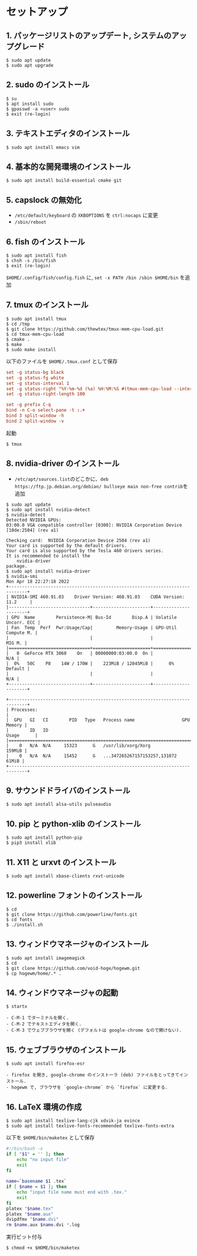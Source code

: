 # セットアップ
## 1. パッケージリストのアップデート, システムのアップグレード
```shellsession
$ sudo apt update
$ sudo apt upgrade
```
## 2. sudo のインストール
```shellsession
$ su
$ apt install sudo
$ gpasswd -a <user> sudo
$ exit (re-login)
```

## 3. テキストエディタのインストール

```shellsession
$ sudo apt install emacs vim
```

## 4. 基本的な開発環境のインストール
```shellsession
$ sudo apt install build-essential cmake git
```

## 5. capslock の無効化
- `/etc/default/keyboard` の `XKBOPTIONS` を `ctrl:nocaps` に変更
- `/sbin/reboot`

## 6. fish のインストール
```shellsession
$ sudo apt install fish
$ chsh -s /bin/fish
$ exit (re-login)
```
`$HOME/.config/fish/config.fish` に, `set -x PATH /bin /sbin $HOME/bin` を追加
    
## 7. tmux のインストール
```shellsession
$ sudo apt install tmux
$ cd /tmp
$ git clone https://github.com/thewtex/tmux-mem-cpu-load.git
$ cd tmux-mem-cpu-load
$ cmake .
$ make 
$ sudo make install
```

以下のファイルを `$HOME/.tmux.conf` として保存
```conf
set -g status-bg black
set -g status-fg white
set -g status-interval 1
set -g status-right "%Y-%m-%d (%a) %H:%M:%S #(tmux-mem-cpu-load --interval 1 --averages-count 0 --cpu-mode 1 --powerline-right --graph-lines 0)"
set -g status-right-length 100

set -g prefix C-q
bind -n C-o select-pane -t :.+
bind 3 split-window -h
bind 2 split-window -v
```

起動
```
$ tmux
```

## 8. nvidia-driver のインストール
- `/etc/apt/sources.list`のどこかに、`deb https://ftp.jp.debian.org/debian/ bullseye main non-free contrib`を追加
   
```
$ sudo apt update
$ sudo apt install nvidia-detect
$ nvidia-detect
Detected NVIDIA GPUs:
03:00.0 VGA compatible controller [0300]: NVIDIA Corporation Device [10de:2504] (rev a1)

Checking card:  NVIDIA Corporation Device 2504 (rev a1)
Your card is supported by the default drivers.
Your card is also supported by the Tesla 460 drivers series.
It is recommended to install the
    nvidia-driver
package.
$ sudo apt install nvidia-driver
$ nvidia-smi
Mon Apr 18 22:27:18 2022
+-----------------------------------------------------------------------------+
| NVIDIA-SMI 460.91.03    Driver Version: 460.91.03    CUDA Version: 11.2     |
|-------------------------------+----------------------+----------------------+
| GPU  Name        Persistence-M| Bus-Id        Disp.A | Volatile Uncorr. ECC |
| Fan  Temp  Perf  Pwr:Usage/Cap|         Memory-Usage | GPU-Util  Compute M. |
|                               |                      |               MIG M. |
|===============================+======================+======================|
|   0  GeForce RTX 3060    On   | 00000000:03:00.0  On |                  N/A |
|  0%   50C    P8    14W / 170W |    223MiB / 12045MiB |      0%      Default |
|                               |                      |                  N/A |
+-------------------------------+----------------------+----------------------+
                                                                               
+-----------------------------------------------------------------------------+
| Processes:                                                                  |
|  GPU   GI   CI        PID   Type   Process name                  GPU Memory |
|        ID   ID                                                   Usage      |
|=============================================================================|
|    0   N/A  N/A     15323      G   /usr/lib/xorg/Xorg                159MiB |
|    0   N/A  N/A     15452      G   ...347265267157153257,131072       61MiB |
+-----------------------------------------------------------------------------+
```

## 9. サウンドドライバのインストール
```shellsession
$ sudo apt install alsa-utils pulseaudio
```


## 10. pip と python-xlib のインストール
```shellsession
$ sudo apt install python-pip
$ pip3 install xlib
```

## 11. X11 と urxvt のインストール
```shellsession
$ sudo apt install xbase-clients rxvt-unicode 
```

## 12. powerline フォントのインストール
```shellsession
$ cd
$ git clone https://github.com/powerline/fonts.git
$ cd fonts
$ ./install.sh
```

## 13. ウィンドウマネージャのインストール
```shellsession
$ sudo apt install imagemagick
$ cd
$ git clone https://github.com/void-hoge/hogewm.git
$ cp hogewm/home/.* .
```

## 14. ウィンドウマネージャの起動
```shellsession
$ startx
```
    - C-M-1 でターミナルを開く.
    - C-M-2 でテキストエディタを開く.
    - C-M-3 でウェブブラウザを開く (デフォルトは google-chrome なので開けない).

## 15. ウェブブラウザのインストール
```shellsession
$ sudo apt install firefox-esr
```
    - firefox を開き, google-chrome のインストーラ (deb) ファイルをとってきてインストール.
    - hogewm で, ブラウザを `google-chrome` から `firefox` に変更する.

## 16. LaTeX 環境の作成
```shellsession
$ sudo apt install texlive-lang-cjk xdvik-ja evince
$ sudo apt install texlive-fonts-recommended texlive-fonts-extra
```

以下を `$HOME/bin/maketex` として保存

```bash
#!/bin/bash -x
if [ "$1" = '' ]; then
	echo "no input file"
	exit
fi
​
name=`basename $1 .tex`
if [ $name = $1 ]; then
	echo "input file name must end with .tex."
	exit
fi
platex "$name.tex"
platex "$name.aux"
dvipdfmx "$name.dvi"
rm $name.aux $name.dvi *.log
```

実行ビット付与
```shellsession
$ chmod +x $HOME/bin/maketex
```
